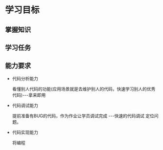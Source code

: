 # 学习目标

## 掌握知识    

    

## 学习任务
    
    

## 能力要求

- 代码分析能力

    看懂别人代码的功能(应用场景就是去维护别人的代码，快速学习别人的优秀代码)---拿来即用
    
- 代码调试能力
    
    提前准备有BUG的代码，作为作业让学员调试完成 ---快速的代码调试 定位问题。
    
    
- 代码实现能力

    将编程